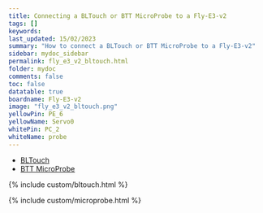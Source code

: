 ```yaml
---
title: Connecting a BLTouch or BTT MicroProbe to a Fly-E3-v2
tags: []
keywords: 
last_updated: 15/02/2023
summary: "How to connect a BLTouch or BTT MicroProbe to a Fly-E3-v2"
sidebar: mydoc_sidebar
permalink: fly_e3_v2_bltouch.html
folder: mydoc
comments: false
toc: false
datatable: true
boardname: Fly-E3-v2
image: "fly_e3_v2_bltouch.png"
yellowPin: PE_6
yellowName: Servo0
whitePin: PC_2
whiteName: probe
---
```


<ul id="profileTabs" class="nav nav-tabs">
  <li class="active"><a class="noCrossRef" href="#bltouch" data-toggle="tab">BLTouch</a></li>  
	<li><a class="noCrossRef" href="#micro" data-toggle="tab">BTT MicroProbe</a></li>
</ul>
  <div class="tab-content">
<div role="tabpanel" class="tab-pane active" id="bltouch" markdown="1">

{% include custom/bltouch.html %}

</div>

<div role="tabpanel" class="tab-pane" id="micro" markdown="1">

{% include custom/microprobe.html %}

</div>

</div>